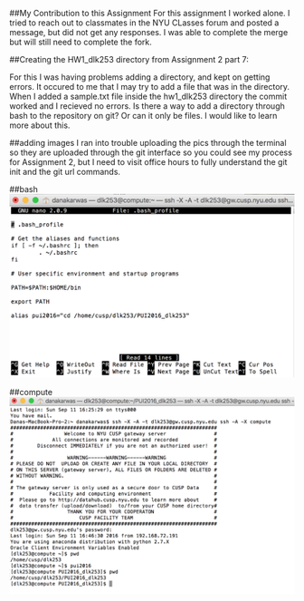 

##My Contribution to this Assignment
For this assignment I worked alone. I tried to reach out to classmates in the NYU CLasses forum and posted a message, but did not get any responses. I was able to complete the merge but will still need to complete the fork. 

##Creating the HW1_dlk253 directory from Assignment 2 part 7:

For this I was having problems adding a directory, and kept on getting errors. It occured to me that I may try to add a file that was in the directory. When I added a sample.txt file inside the hw1_dlk253 directory the commit worked and I recieved no errors. Is there a way to add a directory through bash to the repository on git? Or can it only be files. I would like to learn more about this.

##adding images 
I ran into trouble uploading the pics through the terminal so they are uploaded through the git interface so you could see my process for Assignment 2, but I need to visit office hours to fully understand the git init and the git url commands.

##bash
![Screenshot 1 Assignment 2: alias on bash](bash.png)

##compute
![Screenshot 2 Assignment 2: compute](ss1.png)


